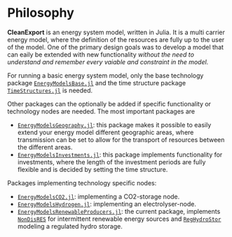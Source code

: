 # Philosophy

**CleanExport** is an energy system model, written in Julia. It is a multi
carrier energy model, where the definition of the resources are fully up to the
user of the model. One of the primary design goals was to develop a model that
can eaily be extended with new functionality *without the need to understand
and remember every vaiable and constraint in the model*.

For running a basic energy system model, only the base technology package
[`EnergyModelsBase.jl`](https://clean_export.pages.sintef.no/energymodelsbase.jl/)
and the time structure package
[`TimeStructures.jl`](https://clean_export.pages.sintef.no/timestructures.jl/)
is needed.

Other packages can the optionally be added if specific functionality or technology nodes are needed. The most important packages are
 - [`EnergyModelsGeography.jl`](https://clean_export.pages.sintef.no/energymodelsgeography.jl/):
   this package makes it possible to easily extend your energy model different
   geographic areas, where transmission can be set to allow for the transport of
   resources between the different areas.
 - [`EnergyModelsInvestments.jl`](https://clean_export.pages.sintef.no/energymodelsinvestments.jl/):
   this package implements functionality for investments, where the length of the
   investment periods are fully flexible and is decided by setting the time
   structure.

Packages implementing technology specific nodes:
 - [`EnergyModelsCO2.jl`](https://clean_export.pages.sintef.no/EnergyModelsCO2.jl/): implementing a CO2-storage node.
 - [`EnergyModelsHydrogen.jl`](https://clean_export.pages.sintef.no/energymodelshydrogen.jl/): implementing an electrolyser-node.
 - [`EnergyModelsRenewableProducers.jl`](https://clean_export.pages.sintef.no/energymodelsrenewableproducers.jl/): the current package, implements [`NonDisRES`](@ref) for intermittent renewable energy sources and [`RegHydroStor`](@ref) modeling a regulated hydro storage.
